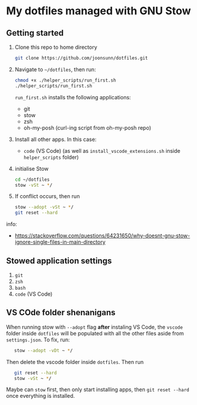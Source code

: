 # My dotfiles managed with GNU Stow

## Getting started

1. Clone this repo to home directory

   ```bash
   git clone https://github.com/joonsunn/dotfiles.git
   ```

2. Navigate to `~/dotfiles`, then run:

   ```bash
   chmod +x ./helper_scripts/run_first.sh
   ./helper_scripts/run_first.sh
   ```

   `run_first.sh` installs the following applications:

   - git
   - stow
   - zsh
   - oh-my-posh (curl-ing script from oh-my-posh repo)

3. Install all other apps. In this case:

   - `code` (VS Code) (as well as `install_vscode_extensions.sh` inside `helper_scripts` folder)

4. initialise Stow

   ```bash
   cd ~/dotfiles
   stow -vSt ~ */
   ```

5. If conflict occurs, then run

   ```bash
   stow --adopt -vSt ~ */
   git reset --hard
   ```

info:

- <https://stackoverflow.com/questions/64231650/why-doesnt-gnu-stow-ignore-single-files-in-main-directory>

## Stowed application settings

1. `git`
2. `zsh`
3. `bash`
4. `code` (VS Code)

## VS COde folder shenanigans

When running stow with `--adopt` flag **after** instaling VS Code, the `vscode` folder inside `dotfiles` will be populated with all the other files aside from `settings.json`. To fix, run:

```bash
   stow --adopt -vDt ~ */
```

Then delete the vscode folder inside `dotfiles`. Then run

```bash
   git reset --hard
   stow -vSt ~ */
```

Maybe can `stow` first, then only start installing apps, then `git reset --hard` once everything is installed.
